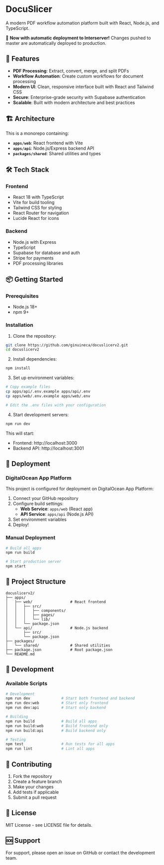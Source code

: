# DocuSlicer

A modern PDF workflow automation platform built with React, Node.js, and TypeScript.

🚀 **Now with automatic deployment to Interserver!** Changes pushed to master are automatically deployed to production.

## 🚀 Features

- **PDF Processing**: Extract, convert, merge, and split PDFs
- **Workflow Automation**: Create custom workflows for document processing
- **Modern UI**: Clean, responsive interface built with React and Tailwind CSS
- **Secure**: Enterprise-grade security with Supabase authentication
- **Scalable**: Built with modern architecture and best practices

## 🏗️ Architecture

This is a monorepo containing:

- **`apps/web`**: React frontend with Vite
- **`apps/api`**: Node.js/Express backend API
- **`packages/shared`**: Shared utilities and types

## 🛠️ Tech Stack

### Frontend
- React 18 with TypeScript
- Vite for build tooling
- Tailwind CSS for styling
- React Router for navigation
- Lucide React for icons

### Backend
- Node.js with Express
- TypeScript
- Supabase for database and auth
- Stripe for payments
- PDF processing libraries

## 📦 Getting Started

### Prerequisites
- Node.js 18+ 
- npm 9+

### Installation

1. Clone the repository:
```bash
git clone https://github.com/ginuineca/docuslicerv2.git
cd docuslicerv2
```

2. Install dependencies:
```bash
npm install
```

3. Set up environment variables:
```bash
# Copy example files
cp apps/api/.env.example apps/api/.env
cp apps/web/.env.example apps/web/.env

# Edit the .env files with your configuration
```

4. Start development servers:
```bash
npm run dev
```

This will start:
- Frontend: http://localhost:3000
- Backend API: http://localhost:3001

## 🚀 Deployment

### DigitalOcean App Platform

This project is configured for deployment on DigitalOcean App Platform:

1. Connect your GitHub repository
2. Configure build settings:
   - **Web Service**: `apps/web` (React app)
   - **API Service**: `apps/api` (Node.js API)
3. Set environment variables
4. Deploy!

### Manual Deployment

```bash
# Build all apps
npm run build

# Start production server
npm start
```

## 📁 Project Structure

```
docuslicerv2/
├── apps/
│   ├── web/                 # React frontend
│   │   ├── src/
│   │   │   ├── components/
│   │   │   ├── pages/
│   │   │   └── lib/
│   │   └── package.json
│   └── api/                 # Node.js backend
│       ├── src/
│       └── package.json
├── packages/
│   └── shared/              # Shared utilities
├── package.json             # Root package.json
└── README.md
```

## 🔧 Development

### Available Scripts

```bash
# Development
npm run dev              # Start both frontend and backend
npm run dev:web          # Start only frontend
npm run dev:api          # Start only backend

# Building
npm run build            # Build all apps
npm run build:web        # Build frontend only
npm run build:api        # Build backend only

# Testing
npm test                 # Run tests for all apps
npm run lint             # Lint all apps
```

## 🤝 Contributing

1. Fork the repository
2. Create a feature branch
3. Make your changes
4. Add tests if applicable
5. Submit a pull request

## 📄 License

MIT License - see LICENSE file for details.

## 🆘 Support

For support, please open an issue on GitHub or contact the development team.

